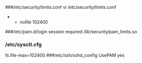 
###/etc/security/limits.conf
vi /etc/security/limits.conf

* - nofile 102400
 
###/etc/pam.d/login
session required /lib/security/pam_limits.so 

### /etc/sysctl.cfg

fs.file-max=102400
###/etc/ssh/sshd_config
UsePAM yes
